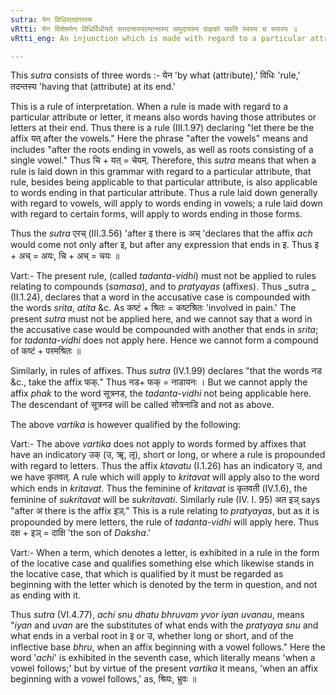 ```yaml
---
sutra: येन विधिस्तदन्तस्य
vRtti: येन विशेषणेन विधिर्विधीयते सतदन्तस्यात्मान्तस्य समुदायस्य ग्राहको भवति स्वस्य च रूपस्य ॥
vRtti_eng: An injunction which is made with regard to a particular attribute, applies to words having that attribute at their end as well as to that attribute itself.

---
```

This _sutra_ consists of three words :- येन 'by what (attribute),' विधिः 'rule,' तदन्तस्य 'having that (attribute) at its end.'

This is a rule of interpretation. When a rule is made with regard to a particular attribute or letter, it means also words having those attributes or letters at their end. Thus there is a rule (III.1.97) declaring "let there be the affix यत् after the vowels." Here the phrase "after the vowels" means and includes "after the roots ending in vowels, as well as roots consisting of a single vowel." Thus चि + यत् = चेयम्. Therefore, this _sutra_ means that when a rule is laid down in this grammar with regard to a particular attribute, that rule, besides being applicable to that particular attribute, is also applicable to words ending in that particular attribute. Thus a rule laid down generally with regard to vowels, will apply to words ending in vowels; a rule laid down with regard to certain forms, will apply to words ending in those forms.

Thus the _sutra_ एरच् (III.3.56) 'after इ there is अच् 'declares that the affix _ach_ would come not only after इ, but after any expression that ends in इ. Thus इ + अच् = अयः, चि + अच् = चयः ॥

Vart:- The present rule, (called _tadanta_-_vidhi_) must not be applied to rules relating to compounds (_samasa_), and to _pratyayas_ (affixes). Thus _sutra _ (II.1.24), declares that a word in the accusative case is compounded with the words _srita_, _atita_ &c. As कष्टं + श्रितः = कष्टश्रितः 'involved in pain.' The present _sutra_ must not be applied here, and we cannot say that a word in the accusative case would be compounded with another that ends in _srita_; for _tadanta_-_vidhi_ does not apply here. Hence we cannot form a compound of कष्टं + परमश्रितः ॥

Similarly, in rules of affixes. Thus _sutra_ (IV.1.99) declares "that the words नड &c., take the affix फक्." Thus नड+ फक् = नाडायनः । But we cannot apply the affix _phak_ to the word सूत्रनड, the _tadanta_-_vidhi_ not being applicable here. The descendant of सूत्रनड will be called सोत्रनाडि and not as above.

The above _vartika_ is however qualified by the following:

Vart:- The above _vartika_ does not apply to words formed by affixes that have an indicatory उक् (उ, ॠ, लृ), short or long, or where a rule is propounded with regard to letters. Thus the affix _ktavatu_ (I.1.26) has an indicatory उ, and we have कृतवत्. A rule which will apply to _kritavat_ will apply also to the word which ends in _kritavat_. Thus the feminine of _kritavat_ is कृतवती (IV.1.6), the feminine of _sukritavat_ will be _sukritavati_. Similarly rule (IV. I. 95) अत इञ् says "after अ there is the affix इञ्." This is a rule relating to _pratyayas_, but as it is propounded by mere letters, the rule of _tadanta_-_vidhi_ will apply here. Thus दक्ष + इञ् = दाक्षि 'the son of _Daksha_.'

Vart:- When a term, which denotes a letter, is exhibited in a rule in the form of the locative case and qualifies something else which likewise stands in the locative case, that which is qualified by it must be regarded as beginning with the letter which is denoted by the term in question, and not as ending with it.

Thus _sutra_ (VI.4.77), _achi_ _snu_ _dhatu_ _bhruvam_ _yvor_ _iyan_ _uvanau_, means "_iyan_ and _uvan_ are the substitutes of what ends with the _pratyaya_ _snu_ and what ends in a verbal root in इ or उ, whether long or short, and of the inflective base _bhru_, when an affix beginning with a vowel follows." Here the word '_achi_' is exhibited in the seventh case, which literally means 'when a vowel follows;' but by virtue of the present _vartika_ it means, 'when an affix beginning with a vowel follows,' as, श्रियः, भ्रुवः ॥